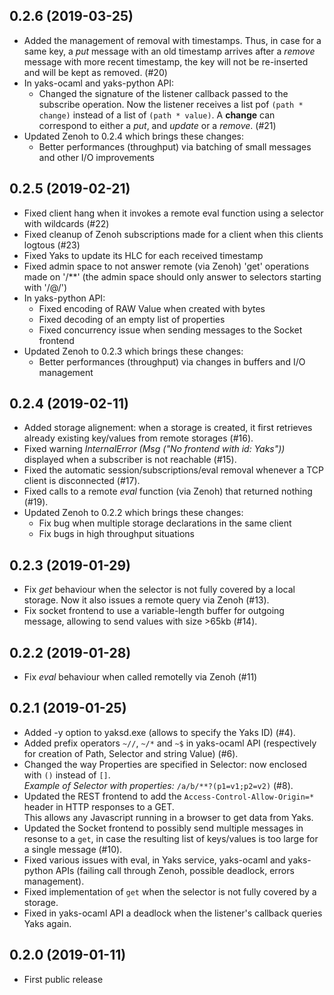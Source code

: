 ## 0.2.6 (2019-03-25)
 - Added the management of removal with timestamps. Thus, in case for a same key, a *put* message with an old timestamp
   arrives after a *remove* message with more recent timestamp, the key will not be re-inserted and will be kept as removed. (#20)
 - In yaks-ocaml and yaks-python API:
    - Changed the signature of the listener callback passed to the subscribe operation. 
      Now the listener receives a list pof `(path * change)` instead of a list of `(path * value)`.
      A **change** can correspond to either a *put*, and *update* or a *remove*. (#21)
 - Updated Zenoh to 0.2.4 which brings these changes:
    - Better performances (throughput) via batching of small messages and other I/O improvements

## 0.2.5 (2019-02-21)
 - Fixed client hang when it invokes a remote eval function using a selector with wildcards (#22)
 - Fixed cleanup of Zenoh subscriptions made for a client when this clients logtous (#23)
 - Fixed Yaks to update its HLC for each received timestamp
 - Fixed admin space to not answer remote (via Zenoh) 'get' operations made on '/**' 
   (the admin space should only answer to selectors starting with '/@/')
 - In yaks-python API:
    - Fixed encoding of RAW Value when created with bytes
    - Fixed decoding of an empty list of properties
    - Fixed concurrency issue when sending messages to the Socket frontend
 - Updated Zenoh to 0.2.3 which brings these changes:
    - Better performances (throughput) via changes in buffers and I/O management

## 0.2.4 (2019-02-11)
 - Added storage alignement: when a storage is created, it first retrieves already existing key/values from remote storages (#16).
 - Fixed warning *InternalError (Msg ("No frontend with id: Yaks"))* displayed when a subscriber is not reachable (#15).
 - Fixed the automatic session/subscriptions/eval removal whenever a TCP client is disconnected (#17).
 - Fixed calls to a remote *eval* function (via Zenoh) that returned nothing (#19).
 - Updated Zenoh to 0.2.2 which brings these changes:
    - Fix bug when multiple storage declarations in the same client
    - Fix bugs in high throughput situations

## 0.2.3 (2019-01-29)
 - Fix *get* behaviour when the selector is not fully covered by a local storage. Now it also issues a remote query via Zenoh (#13).
 - Fix socket frontend to use a variable-length buffer for outgoing message, allowing to send values with size >65kb (#14).

## 0.2.2 (2019-01-28)
 - Fix *eval* behaviour when called remotelly via Zenoh (#11)

## 0.2.1 (2019-01-25)
 - Added -y option to yaksd.exe (allows to specify the Yaks ID) (#4).
 - Added prefix operators `~//`, `~/*` and `~$` in yaks-ocaml API
   (respectively for creation of Path, Selector and string Value) (#6).
 - Changed the way Properties are specified in Selector: now enclosed with `()` instead of `[]`. <br>
   _Example of Selector with properties:_ `/a/b/**?(p1=v1;p2=v2)` (#8).
 - Updated the REST frontend to add the `Access-Control-Allow-Origin=*` header in HTTP responses to a GET. <br>
   This allows any Javascript running in a browser to get data from Yaks.
 - Updated the Socket frontend to possibly send multiple messages in resonse to a `get`, in case the
   resulting list of keys/values is too large for a single message (#10).
 - Fixed various issues with eval, in Yaks service, yaks-ocaml and yaks-python APIs
   (failing call through Zenoh, possible deadlock, errors management).
 - Fixed implementation of `get` when the selector is not fully covered by a storage.
 - Fixed in yaks-ocaml API a deadlock when the listener's callback queries Yaks again.

## 0.2.0 (2019-01-11)
 - First public release
